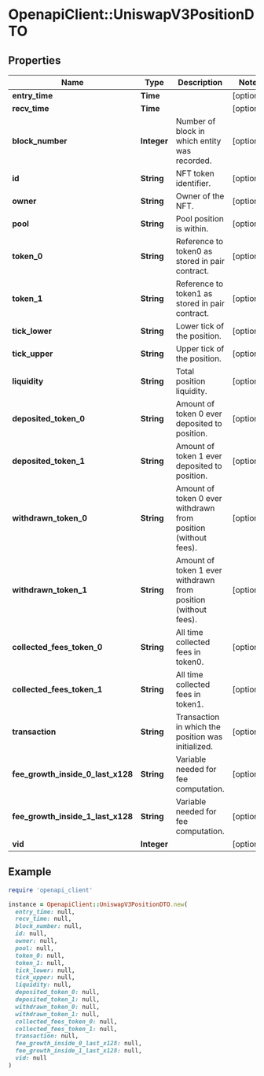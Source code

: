 # OpenapiClient::UniswapV3PositionDTO

## Properties

| Name | Type | Description | Notes |
| ---- | ---- | ----------- | ----- |
| **entry_time** | **Time** |  | [optional] |
| **recv_time** | **Time** |  | [optional] |
| **block_number** | **Integer** | Number of block in which entity was recorded. | [optional] |
| **id** | **String** | NFT token identifier. | [optional] |
| **owner** | **String** | Owner of the NFT. | [optional] |
| **pool** | **String** | Pool position is within. | [optional] |
| **token_0** | **String** | Reference to token0 as stored in pair contract. | [optional] |
| **token_1** | **String** | Reference to token1 as stored in pair contract. | [optional] |
| **tick_lower** | **String** | Lower tick of the position. | [optional] |
| **tick_upper** | **String** | Upper tick of the position. | [optional] |
| **liquidity** | **String** | Total position liquidity. | [optional] |
| **deposited_token_0** | **String** | Amount of token 0 ever deposited to position. | [optional] |
| **deposited_token_1** | **String** | Amount of token 1 ever deposited to position. | [optional] |
| **withdrawn_token_0** | **String** | Amount of token 0 ever withdrawn from position (without fees). | [optional] |
| **withdrawn_token_1** | **String** | Amount of token 1 ever withdrawn from position (without fees). | [optional] |
| **collected_fees_token_0** | **String** | All time collected fees in token0. | [optional] |
| **collected_fees_token_1** | **String** | All time collected fees in token1. | [optional] |
| **transaction** | **String** | Transaction in which the position was initialized. | [optional] |
| **fee_growth_inside_0_last_x128** | **String** | Variable needed for fee computation. | [optional] |
| **fee_growth_inside_1_last_x128** | **String** | Variable needed for fee computation. | [optional] |
| **vid** | **Integer** |  | [optional] |

## Example

```ruby
require 'openapi_client'

instance = OpenapiClient::UniswapV3PositionDTO.new(
  entry_time: null,
  recv_time: null,
  block_number: null,
  id: null,
  owner: null,
  pool: null,
  token_0: null,
  token_1: null,
  tick_lower: null,
  tick_upper: null,
  liquidity: null,
  deposited_token_0: null,
  deposited_token_1: null,
  withdrawn_token_0: null,
  withdrawn_token_1: null,
  collected_fees_token_0: null,
  collected_fees_token_1: null,
  transaction: null,
  fee_growth_inside_0_last_x128: null,
  fee_growth_inside_1_last_x128: null,
  vid: null
)
```

